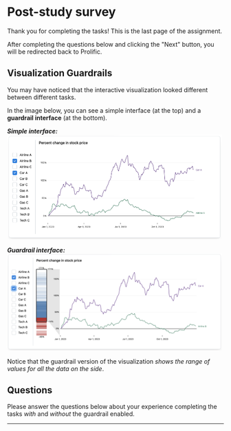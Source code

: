 # Post-study survey

Thank you for completing the tasks! This is the last page of the assignment. 

After completing the questions below and clicking the "Next" button, you will be redirected back to Prolific.

## Visualization Guardrails

You may have noticed that the interactive visualization looked different between different tasks.

In the image below, you can see a simple interface (at the top) and a **guardrail interface** (at the bottom).


***Simple interface:***
<img src='./images/example-n.png' width='500'>

***Guardrail interface:***
<img src='./images/example-js.png' width='500'>


Notice that the guardrail version of the visualization *shows the range of values for all the data on the side*.

## Questions

Please answer the questions below about your experience completing the tasks *with* and *without* the guardrail enabled.

___